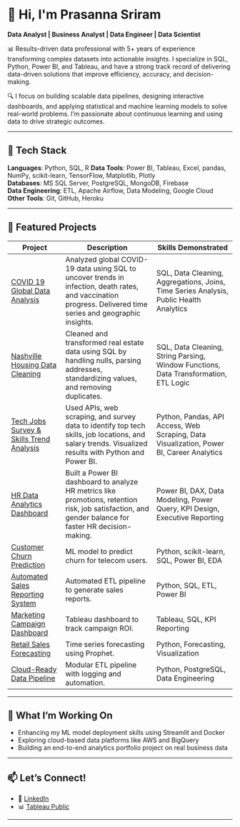 # 👋 Hi, I'm Prasanna Sriram

**Data Analyst | Business Analyst | Data Engineer | Data Scientist**

📊 Results-driven data professional with 5+ years of experience transforming complex datasets into actionable insights. I specialize in SQL, Python, Power BI, and Tableau, and have a strong track record of delivering data-driven solutions that improve efficiency, accuracy, and decision-making.

🔍 I focus on building scalable data pipelines, designing interactive dashboards, and applying statistical and machine learning models to solve real-world problems. I’m passionate about continuous learning and using data to drive strategic outcomes.

---

## 🔧 Tech Stack

**Languages**: Python, SQL, R
**Data Tools**: Power BI, Tableau, Excel, pandas, NumPy, scikit-learn, TensorFlow, Matplotlib, Plotly  
**Databases**: MS SQL Server, PostgreSQL, MongoDB, Firebase  
**Data Engineering**: ETL, Apache Airflow, Data Modeling, Google Cloud  
**Other Tools**: Git, GitHub, Heroku  

---

## 📁 Featured Projects

| Project | Description | Skills Demonstrated |
|--------|-------------|---------------------|
| [COVID 19 Global Data Analysis](https://github.com/prasanna-sriram/covid19-global-data-analysis) | Analyzed global COVID-19 data using SQL to uncover trends in infection, death rates, and vaccination progress. Delivered time series and geographic insights. | SQL, Data Cleaning, Aggregations, Joins, Time Series Analysis, Public Health Analytics |
| [Nashville Housing Data Cleaning](https://github.com/prasanna-sriram/nashville-housing-data) | Cleaned and transformed real estate data using SQL by handling nulls, parsing addresses, standardizing values, and removing duplicates. | SQL, Data Cleaning, String Parsing, Window Functions, Data Transformation, ETL Logic |
| [Tech Jobs Survey & Skills Trend Analysis](https://github.com/prasanna-sriram/tech-jobs-survey-analysis) | Used APIs, web scraping, and survey data to identify top tech skills, job locations, and salary trends. Visualized results with Python and Power BI. | Python, Pandas, API Access, Web Scraping, Data Visualization, Power BI, Career Analytics |
| [HR Data Analytics Dashboard](https://github.com/prasanna-sriram/hr-data-analysis) | Built a Power BI dashboard to analyze HR metrics like promotions, retention risk, job satisfaction, and gender balance for faster HR decision-making. | Power BI, DAX, Data Modeling, Power Query, KPI Design, Executive Reporting |
| [Customer Churn Prediction](#) | ML model to predict churn for telecom users. | Python, scikit-learn, SQL, Power BI, EDA |
| [Automated Sales Reporting System](#) | Automated ETL pipeline to generate sales reports. | Python, SQL, ETL, Power BI |
| [Marketing Campaign Dashboard](#) | Tableau dashboard to track campaign ROI. | Tableau, SQL, KPI Reporting |
| [Retail Sales Forecasting](#) | Time series forecasting using Prophet. | Python, Forecasting, Visualization |
| [Cloud-Ready Data Pipeline](#) | Modular ETL pipeline with logging and automation. | Python, PostgreSQL, Data Engineering |

---

## 🧠 What I’m Working On

- Enhancing my ML model deployment skills using Streamlit and Docker  
- Exploring cloud-based data platforms like AWS and BigQuery  
- Building an end-to-end analytics portfolio project on real business data  

---

## 📫 Let’s Connect!

- 💼 [LinkedIn](https://www.linkedin.com/in/prasanna-sriram/)  
- 📊 [Tableau Public](https://public.tableau.com/app/profile/prasanna.sriram.ps)

---
